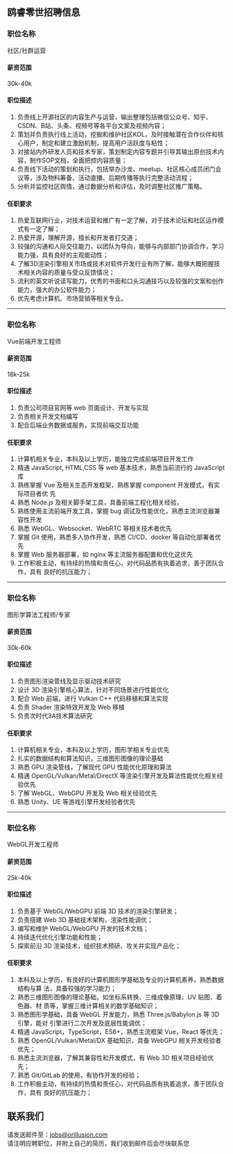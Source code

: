 ## 鸥睿零世招聘信息

### 职位名称
社区/社群运营
#### 薪资范围
30k-40k
#### 职位描述
1. 负责线上开源社区的内容生产与运营，输出整理包括微信公众号、知乎、CSDN、B站、头条、视频号等各平台文案及视频内容；
2. 策划并负责执行线上活动，挖掘和维护社区KOL，及时接触潜在合作伙伴和核心用户，制定和建立激励机制，提高用户活跃度与粘性；
3. 对接站内外研发人员和技术专家，策划制定内容专题并引导其输出原创技术内容，制作SOP文档，全面把控内容质量；
4. 负责线下活动的策划和执行，包括举办沙龙、meetup、社区核心成员闭门会议等，涉及物料筹备、活动直播、后期传播等执行完整活动流程；
5. 分析并监控社区舆情，通过数据分析和评估，及时调整社区推广策略。
#### 任职要求
1. 热爱互联网行业，对技术运营和推广有一定了解，对于技术论坛和社区运作模式有一定了解；
2. 热爱开源，理解开源，擅长和开发者打交道；
3. 较强的沟通和人际交往能力，以团队为导向，能够与内部部门协调合作，学习能力强，具有良好的主观能动性；
4. 了解3D渲染引擎相关市场或技术对软件开发行业有所了解，能够大概把握技术相关内容的质量与受众反馈情况；
5. 流利的英文听说读写能力，优秀的书面和口头沟通技巧以及较强的文案和创作能力，强大的办公软件能力；
6. 优先考虑计算机、市场营销等相关专业。

************

### 职位名称
Vue前端开发工程师
#### 薪资范围
18k-25k
#### 职位描述
1. 负责公司项目官网等 web 页面设计、开发与实现
2. 负责相关开发文档编写
3. 配合后端业务数据或服务，实现前端交互功能
#### 任职要求
1. 计算机相关专业，本科及以上学历，能独立完成前端项目开发工作
2. 精通 JavaScript, HTML,CSS 等 web 基本技术，熟悉当前流行的 JavaScript 库
3. 熟练掌握 Vue 及相关生态开发框架，熟练掌握 component 开发模式，有实际项目者优
先
4. 熟悉 Node.js 及相关脚手架工具，具备前端工程化相关经验，
5. 熟练使用主流前端开发工具，掌握 bug 调试及性能优化，熟悉主流浏览器兼容性开发
6. 熟悉 WebGL、Websocket、WebRTC 等相关技术者优先
7. 掌握 Git 使用，熟悉多人协作开发，熟悉 CI/CD、docker 等自动化部署者优先
8. 掌握 Web 服务器部署，如 nginx 等主流服务器配置和优化这优先
9. 工作积极主动，有持续的热情和责任心，对代码品质有执着追求，善于团队合作，具有
良好的抗压能力；

************

### 职位名称
图形学算法工程师/专家
#### 薪资范围
30k-60k
#### 职位描述
1. 负责图形渲染管线及显示驱动技术研究
2. 设计 3D 渲染引擎核心算法，针对不同场景进行性能优化
3. 配合 Web 前端，进行 Vulkan C++ 代码移植和算法实现
4. 负责 Shader 渲染特效开发及 Web 移植
5. 负责次时代3A技术算法研究
#### 任职要求
1. 计算机相关专业，本科及以上学历，图形学相关专业优先
2. 扎实的数据结构和算法知识，三维图形图像的理论基础
3. 熟悉 GPU 渲染管线，了解现代 GPU 性能优化原理和算法
4. 精通 OpenGL/Vulkan/Metal/DirectX 等渲染引擎开发及算法性能优化相关经验优先
5. 了解 WebGL、WebGPU 开发及 Web 相关经验优先
6. 熟悉 Unity、UE 等游戏引擎开发经验者优先

************

### 职位名称
WebGL开发工程师
#### 薪资范围
25k-40k
#### 职位描述
1. 负责基于 WebGL/WebGPU 前端 3D 技术的渲染引擎研发；
2. 负责搭建 Web 3D 基础技术架构，渲染性能调优；
3. 编写和维护 WebGL/WebGPU 开发的技术文档；
4. 持续迭代优化引擎功能和性能；
5. 探索前沿 3D 渲染技术，组织技术预研、攻关并实现产品化；
#### 任职要求
1. 本科及以上学历，有良好的计算机图形学基础及专业的计算机素养，熟悉数据结构与算
法，具备较强的学习能力；
2. 熟悉三维图形图像的理论基础，如坐标系转换、三维成像原理、UV 贴图、着色器、材
质等，掌握三维计算相关的数学基础知识；
3. 熟悉图形学基础，具备 WebGL 开发能力，熟悉 Three.js/Babylon.js 等 3D 引擎，能对
引擎进行二次开发及底层性能调优；
4. 精通 JavaScript，TypeScript，ES6+，熟悉主流框架 Vue，React 等优先；
5. 熟悉 OpenGL/Vulkan/Metal/DX 基础知识，具备 WebGPU 相关开发经验者优先；
6. 熟悉主流浏览器，了解其兼容性和开发模式，有 Web 3D 相关项目经验优先；
7. 熟悉 Git/GitLab 的使用，有协作开发的经验；
8. 工作积极主动，有持续的热情和责任心，对代码品质有执着追求，善于团队合作，具有
良好的抗压能力；

## 联系我们
请发送邮件至：[jobs@orillusion.com](mailto:jobs@orillusion.com)   
请注明应聘职位，并附上自己的简历，我们收到邮件后会尽快联系您
